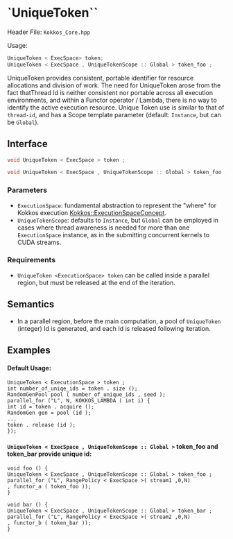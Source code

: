 # `UniqueToken``

Header File: `Kokkos_Core.hpp`

Usage:

```c++
UniqueToken < ExecSpace> token;
UniqueToken < ExecSpace , UniqueTokenScope :: Global > token_foo ;
```

UniqueToken provides consistent, portable identifier for resource allocations and division of work.  The need for UniqueToken arose from the fact thatThread Id is neither consistent nor portable across all execution environments, and within a Functor operator / Lambda, there is no way to identify the active execution resource.  Unique Token use is similar to that of `thread-id`, and has a Scope template parameter (default: `Instance`, but can be `Global`).    


## Interface

```c++
void UniqueToken < ExecSpace > token ;
```

```c++
void UniqueToken < ExecSpace , UniqueTokenScope :: Global > token_foo ;
```

### Parameters

- `ExecutionSpace`:  fundamental abstraction to represent the "where" for Kokkos execution [Kokkos::ExecutionSpaceConcept](../execution_spaces). 
- `UniqueTokenScope`:  defaults to `Instance`, but `Global` can be employed in cases where thread awareness is needed for more than one `ExecutionSpace` instance, as in the submitting concurrent kernels to CUDA streams. 

### Requirements

- `UniqueToken <ExecutionSpace> token` can be called inside a parallel region, but must be released at the end of the iteration.

## Semantics

- In a parallel region, before the main computation, a pool of `UniqueToken` (integer) Id is generated, and each Id is released following iteration.

## Examples

#### Default Usage:

```
UniqueToken < ExecutionSpace > token ;
int number_of_uniqe_ids = token . size ();
RandomGenPool pool ( number_of_unique_ids , seed );
parallel_for ("L", N, KOKKOS_LAMBDA ( int i) {
int id = token . acquire ();
RandomGen gen = pool (id );
...
token . release (id );
});
```
#### `UniqueToken < ExecSpace , UniqueTokenScope :: Global >` token_foo and token_bar provide unique id:

```
void foo () {
UniqueToken < ExecSpace , UniqueTokenScope :: Global > token_foo ;
parallel_for ("L", RangePolicy < ExecSpace >( stream1 ,0,N)
, functor_a ( token_foo ));
}

void bar () {
UniqueToken < ExecSpace , UniqueTokenScope :: Global > token_bar ;
parallel_for ("L", RangePolicy < ExecSpace >( stream2 ,0,N)
, functor_b ( token_bar ));
}

```
